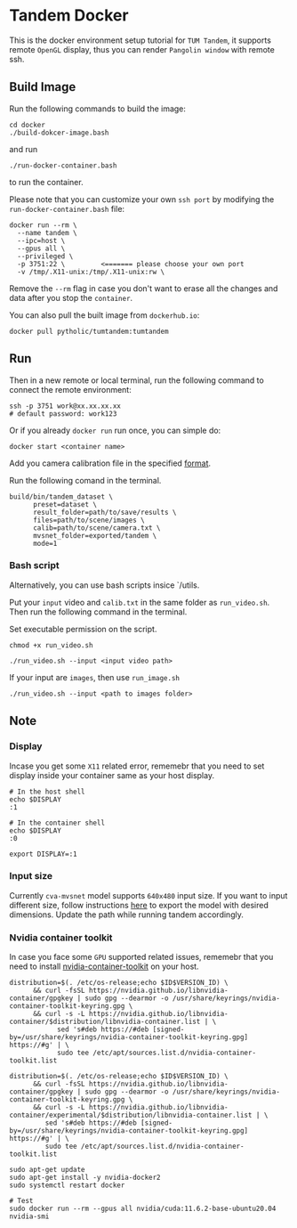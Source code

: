 # Tandem Docker

This is the docker environment setup tutorial for `TUM Tandem`, it supports remote `OpenGL` display, thus you can render `Pangolin window` with remote ssh.

## Build Image

Run the following commands to build the image:

```shell
cd docker
./build-dokcer-image.bash
```

and run

```shell
./run-docker-container.bash
```

to run the container.

Please note that you can customize your own `ssh port` by modifying the `run-docker-container.bash` file:

```shell
docker run --rm \
  --name tandem \
  --ipc=host \
  --gpus all \
  --privileged \
  -p 3751:22 \         <======= please choose your own port
  -v /tmp/.X11-unix:/tmp/.X11-unix:rw \
```

Remove the `--rm` flag in case you don't want to erase all the changes and data after you stop the `container`.

You can also pull the built image from `dockerhub.io`:

```shell
docker pull pytholic/tumtandem:tumtandem
```

## Run

Then in a new remote or local terminal, run the following command to connect the remote environment:

```shell
ssh -p 3751 work@xx.xx.xx.xx
# default password: work123
```

Or if you already `docker run` run once, you can simple do:

```shell
docker start <container name>
```

Add you camera calibration file in the specified [format](https://github.com/pytholic/tandem/blob/master/tandem/README.md).

Run the following comand in the terminal.
```shell
build/bin/tandem_dataset \
      preset=dataset \
      result_folder=path/to/save/results \
      files=path/to/scene/images \
      calib=path/to/scene/camera.txt \
      mvsnet_folder=exported/tandem \
      mode=1
```

### Bash script
Alternatively, you can use bash scripts insice `/utils.

Put your `input` video and `calib.txt` in the same folder as `run_video.sh`. Then run the following command in the terminal.

Set executable permission on the script.
```shell
chmod +x run_video.sh
```

```shell
./run_video.sh --input <input video path> 
```

If your input are `images`, then use `run_image.sh`
```shell
./run_video.sh --input <path to images folder> 
```


## Note

### Display
Incase you get some `X11` related error, rememebr that you need to set display inside your container same as your host display.
```shell
# In the host shell
echo $DISPLAY
:1

# In the container shell
echo $DISPLAY
:0

export DISPLAY=:1
```

### Input size
Currently `cva-mvsnet` model supports `640x480` input size. If you want to input different size, follow instructions [here](https://github.com/pytholic/tandem/tree/master/cva_mvsnet) to export the model with desired dimensions. Update the path while running tandem accordingly.

### Nvidia container toolkit
In case you face some `GPU` supported related issues, rememebr that you need to install [nvidia-container-toolkit](https://docs.nvidia.com/datacenter/cloud-native/container-toolkit/install-guide.html) on your host.

```shell
distribution=$(. /etc/os-release;echo $ID$VERSION_ID) \
      && curl -fsSL https://nvidia.github.io/libnvidia-container/gpgkey | sudo gpg --dearmor -o /usr/share/keyrings/nvidia-container-toolkit-keyring.gpg \
      && curl -s -L https://nvidia.github.io/libnvidia-container/$distribution/libnvidia-container.list | \
            sed 's#deb https://#deb [signed-by=/usr/share/keyrings/nvidia-container-toolkit-keyring.gpg] https://#g' | \
            sudo tee /etc/apt/sources.list.d/nvidia-container-toolkit.list

distribution=$(. /etc/os-release;echo $ID$VERSION_ID) \
      && curl -fsSL https://nvidia.github.io/libnvidia-container/gpgkey | sudo gpg --dearmor -o /usr/share/keyrings/nvidia-container-toolkit-keyring.gpg \
      && curl -s -L https://nvidia.github.io/libnvidia-container/experimental/$distribution/libnvidia-container.list | \
         sed 's#deb https://#deb [signed-by=/usr/share/keyrings/nvidia-container-toolkit-keyring.gpg] https://#g' | \
         sudo tee /etc/apt/sources.list.d/nvidia-container-toolkit.list

sudo apt-get update
sudo apt-get install -y nvidia-docker2
sudo systemctl restart docker

# Test
sudo docker run --rm --gpus all nvidia/cuda:11.6.2-base-ubuntu20.04 nvidia-smi
```